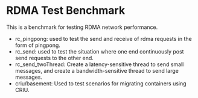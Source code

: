 # RDMA Test Benchmark

This is a benchmark for testing RDMA network performance.
- rc_pingpong: used to test the send and receive of rdma requests in the form of pingpong.
- rc_send: used to test the situation where one end continuously post send requests to the other end.
- rc_send_twoThread: Create a latency-sensitive thread to send small messages, and create a bandwidth-sensitive thread to send large messages.
- criu/basement: Used to test scenarios for migrating containers using CRIU.